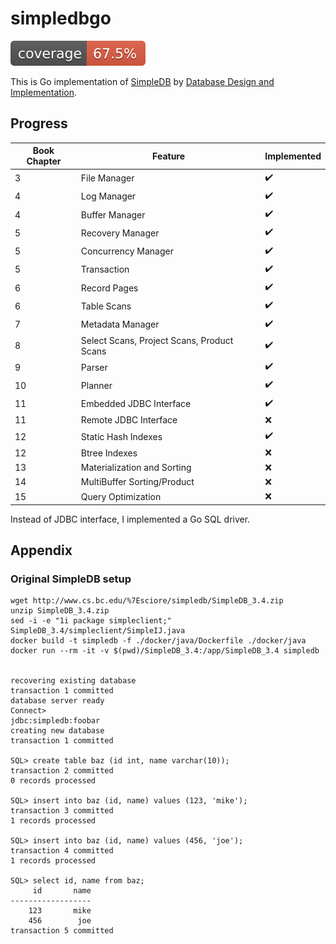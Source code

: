 # simpledbgo

[![coverage](https://raw.githubusercontent.com/goropikari/simpledbgo/gh-pages/coverage.svg)](https://goropikari.github.io/simpledbgo/coverage/)

This is Go implementation of [SimpleDB](http://cs.bc.edu/~sciore/simpledb/) by [Database Design and Implementation](https://link.springer.com/book/10.1007/978-3-030-33836-7).

## Progress

| Book Chapter | Feature                                    | Implemented        |
|--------------|--------------------------------------------|--------------------|
| 3            | File Manager                               | :heavy_check_mark: |
| 4            | Log Manager                                | :heavy_check_mark: |
| 4            | Buffer Manager                             | :heavy_check_mark: |
| 5            | Recovery Manager                           | :heavy_check_mark: |
| 5            | Concurrency Manager                        | :heavy_check_mark: |
| 5            | Transaction                                | :heavy_check_mark: |
| 6            | Record Pages                               | :heavy_check_mark: |
| 6            | Table Scans                                | :heavy_check_mark: |
| 7            | Metadata Manager                           | :heavy_check_mark: |
| 8            | Select Scans, Project Scans, Product Scans | :heavy_check_mark: |
| 9            | Parser                                     | :heavy_check_mark: |
| 10           | Planner                                    | :heavy_check_mark: |
| 11           | Embedded JDBC Interface                    | :heavy_check_mark: |
| 11           | Remote JDBC Interface                      | :x:                |
| 12           | Static Hash Indexes                        | :heavy_check_mark: |
| 12           | Btree Indexes                              | :x:                |
| 13           | Materialization and Sorting                | :x:                |
| 14           | MultiBuffer Sorting/Product                | :x:                |
| 15           | Query Optimization                         | :x:                |

Instead of JDBC interface, I implemented a Go SQL driver.


## Appendix
### Original SimpleDB setup
```
wget http://www.cs.bc.edu/%7Esciore/simpledb/SimpleDB_3.4.zip
unzip SimpleDB_3.4.zip
sed -i -e "1i package simpleclient;" SimpleDB_3.4/simpleclient/SimpleIJ.java
docker build -t simpledb -f ./docker/java/Dockerfile ./docker/java
docker run --rm -it -v $(pwd)/SimpleDB_3.4:/app/SimpleDB_3.4 simpledb


recovering existing database
transaction 1 committed
database server ready
Connect>
jdbc:simpledb:foobar
creating new database
transaction 1 committed

SQL> create table baz (id int, name varchar(10));
transaction 2 committed
0 records processed

SQL> insert into baz (id, name) values (123, 'mike');
transaction 3 committed
1 records processed

SQL> insert into baz (id, name) values (456, 'joe');
transaction 4 committed
1 records processed

SQL> select id, name from baz;
     id       name
------------------
    123       mike
    456        joe
transaction 5 committed
```
